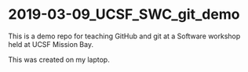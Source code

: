 # 2019-03-09_UCSF_SWC_git_demo

This is a demo repo for teaching GitHub and git at a Software workshop held at UCSF Mission Bay.

This was created on my laptop.

